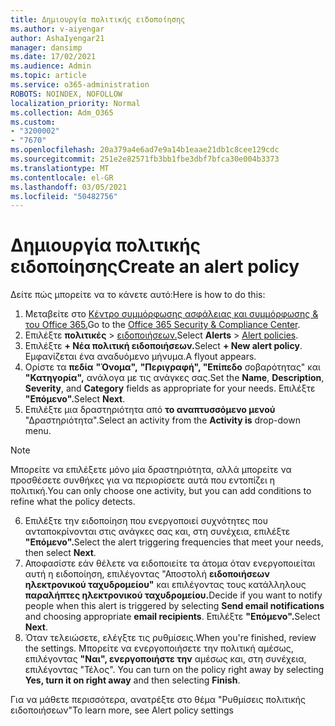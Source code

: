 ```yaml
---
title: Δημιουργία πολιτικής ειδοποίησης
ms.author: v-aiyengar
author: AshaIyengar21
manager: dansimp
ms.date: 17/02/2021
ms.audience: Admin
ms.topic: article
ms.service: o365-administration
ROBOTS: NOINDEX, NOFOLLOW
localization_priority: Normal
ms.collection: Adm_O365
ms.custom:
- "3200002"
- "7670"
ms.openlocfilehash: 20a379a4e6ad7e9a14b1eaae21db1c8cee129cdc
ms.sourcegitcommit: 251e2e82571fb3bb1fbe3dbf7bfca30e004b3373
ms.translationtype: MT
ms.contentlocale: el-GR
ms.lasthandoff: 03/05/2021
ms.locfileid: "50482756"
---
```

# <a name="create-an-alert-policy"></a><span data-ttu-id="eccff-102">Δημιουργία πολιτικής ειδοποίησης</span><span class="sxs-lookup"><span data-stu-id="eccff-102">Create an alert policy</span></span>

<span data-ttu-id="eccff-103">Δείτε πώς μπορείτε να το κάνετε αυτό:</span><span class="sxs-lookup"><span data-stu-id="eccff-103">Here is how to do this:</span></span>

1. <span data-ttu-id="eccff-104">Μεταβείτε στο [Κέντρο συμμόρφωσης ασφάλειας και συμμόρφωσης & του Office 365.](https://go.microsoft.com/fwlink/p/?linkid=2077143)</span><span class="sxs-lookup"><span data-stu-id="eccff-104">Go to the [Office 365 Security & Compliance Center](https://go.microsoft.com/fwlink/p/?linkid=2077143).</span></span>
1. <span data-ttu-id="eccff-105">Επιλέξτε **πολιτικές**  >  [ειδοποιήσεων.](https://go.microsoft.com/fwlink/?linkid=2103208)</span><span class="sxs-lookup"><span data-stu-id="eccff-105">Select **Alerts** > [Alert policies](https://go.microsoft.com/fwlink/?linkid=2103208).</span></span>
1. <span data-ttu-id="eccff-106">Επιλέξτε **+ Νέα πολιτική ειδοποιήσεων.**</span><span class="sxs-lookup"><span data-stu-id="eccff-106">Select **+ New alert policy**.</span></span> <span data-ttu-id="eccff-107">Εμφανίζεται ένα αναδυόμενο μήνυμα.</span><span class="sxs-lookup"><span data-stu-id="eccff-107">A flyout appears.</span></span>
1. <span data-ttu-id="eccff-108">Ορίστε τα **πεδία** **"Όνομα",** **"Περιγραφή", "Επίπεδο** σοβαρότητας" και **"Κατηγορία",** ανάλογα με τις ανάγκες σας.</span><span class="sxs-lookup"><span data-stu-id="eccff-108">Set the **Name**, **Description**, **Severity**, and **Category** fields as appropriate for your needs.</span></span> <span data-ttu-id="eccff-109">Επιλέξτε **"Επόμενο".**</span><span class="sxs-lookup"><span data-stu-id="eccff-109">Select **Next**.</span></span>
1. <span data-ttu-id="eccff-110">Επιλέξτε μια δραστηριότητα από **το αναπτυσσόμενο μενού** "Δραστηριότητα".</span><span class="sxs-lookup"><span data-stu-id="eccff-110">Select an activity from the **Activity is** drop-down menu.</span></span>
> [!NOTE]
>  <span data-ttu-id="eccff-111">Μπορείτε να επιλέξετε μόνο μία δραστηριότητα, αλλά μπορείτε να προσθέσετε συνθήκες για να περιορίσετε αυτά που εντοπίζει η πολιτική.</span><span class="sxs-lookup"><span data-stu-id="eccff-111">You can only choose one activity, but you can add conditions to refine what the policy detects.</span></span>
6. <span data-ttu-id="eccff-112">Επιλέξτε την ειδοποίηση που ενεργοποιεί συχνότητες που ανταποκρίνονται στις ανάγκες σας και, στη συνέχεια, επιλέξτε **"Επόμενο".**</span><span class="sxs-lookup"><span data-stu-id="eccff-112">Select the alert triggering frequencies that meet your needs, then select **Next**.</span></span>
7. <span data-ttu-id="eccff-113">Αποφασίστε εάν θέλετε να ειδοποιείτε τα άτομα όταν ενεργοποιείται αυτή η ειδοποίηση, επιλέγοντας "Αποστολή **ειδοποιήσεων ηλεκτρονικού ταχυδρομείου"** και επιλέγοντας τους κατάλληλους **παραλήπτες ηλεκτρονικού ταχυδρομείου.**</span><span class="sxs-lookup"><span data-stu-id="eccff-113">Decide if you want to notify people when this alert is triggered by selecting **Send email notifications** and choosing appropriate **email recipients**.</span></span> <span data-ttu-id="eccff-114">Επιλέξτε **"Επόμενο".**</span><span class="sxs-lookup"><span data-stu-id="eccff-114">Select **Next**.</span></span>
8. <span data-ttu-id="eccff-115">Όταν τελειώσετε, ελέγξτε τις ρυθμίσεις.</span><span class="sxs-lookup"><span data-stu-id="eccff-115">When you're finished, review the settings.</span></span> <span data-ttu-id="eccff-116">Μπορείτε να ενεργοποιήσετε την πολιτική αμέσως, επιλέγοντας **"Ναι", ενεργοποιήστε την** αμέσως και, στη συνέχεια, επιλέγοντας "Τέλος". </span><span class="sxs-lookup"><span data-stu-id="eccff-116">You can turn on the policy right away by selecting **Yes, turn it on right away** and then selecting **Finish**.</span></span>

<span data-ttu-id="eccff-117">Για να μάθετε περισσότερα, ανατρέξτε στο θέμα "Ρυθμίσεις πολιτικής ειδοποιήσεων"</span><span class="sxs-lookup"><span data-stu-id="eccff-117">To learn more, see Alert policy settings</span></span>


